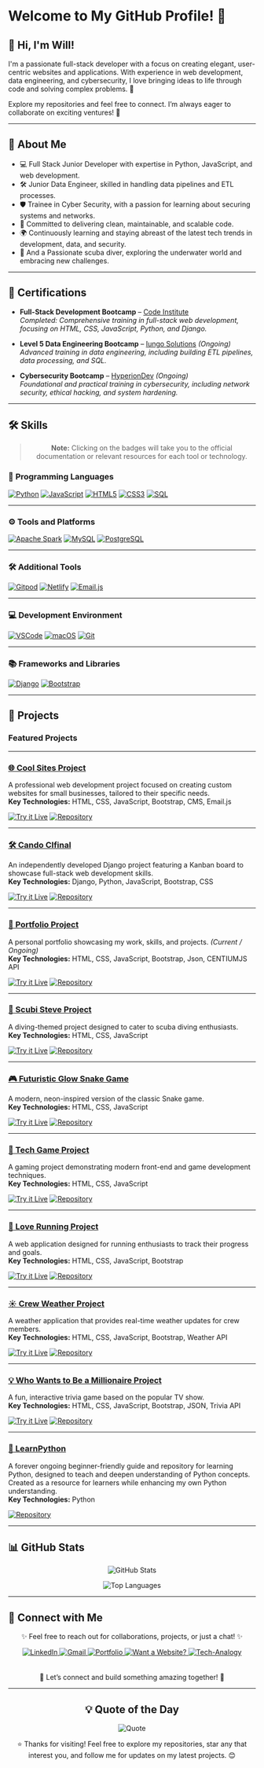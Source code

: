 # Welcome to My GitHub Profile! 👋

## 👋 Hi, I'm Will!  
I'm a passionate full-stack developer with a focus on creating elegant, user-centric websites and applications. With experience in web development, data engineering, and cybersecurity, I love bringing ideas to life through code and solving complex problems. 🚀

Explore my repositories and feel free to connect. I’m always eager to collaborate on exciting ventures! 🌟

---

## 🚀 About Me
- 💻 Full Stack Junior Developer with expertise in Python, JavaScript, and web development.
- 🛠️ Junior Data Engineer, skilled in handling data pipelines and ETL processes.
- 🛡️ Trainee in Cyber Security, with a passion for learning about securing systems and networks.
- 🎯 Committed to delivering clean, maintainable, and scalable code.
- 🌍 Continuously learning and staying abreast of the latest tech trends in development, data, and security.
- 🌊 And a Passionate scuba diver, exploring the underwater world and embracing new challenges.

---
## 🏅 Certifications  
- **Full-Stack Development Bootcamp** – [Code Institute](https://www.credential.net/836b8c9a-476f-41ca-a3be-abe512bdfd22#acc.wAy4P98S)  
  *Completed: Comprehensive training in full-stack web development, focusing on HTML, CSS, JavaScript, Python, and Django.*
   
- **Level 5 Data Engineering Bootcamp** – [Iungo Solutions](https://iungosolutions.com) *(Ongoing)*  
  *Advanced training in data engineering, including building ETL pipelines, data processing, and SQL.*
  
- **Cybersecurity Bootcamp** – [HyperionDev](https://www.hyperiondev.com) *(Ongoing)*  
  *Foundational and practical training in cybersecurity, including network security, ethical hacking, and system hardening.*
---

## 🛠️ Skills

<div align="center">
  
> **Note:** Clicking on the badges will take you to the official documentation or relevant resources for each tool or technology.

</div>

### 🐍 **Programming Languages**  
[![Python](https://img.shields.io/badge/Python-3776AB?style=for-the-badge&logo=python&logoColor=white)](https://docs.python.org/3/) 
[![JavaScript](https://img.shields.io/badge/JavaScript-F7DF1E?style=for-the-badge&logo=javascript&logoColor=black)](https://developer.mozilla.org/en-US/docs/Web/JavaScript) 
[![HTML5](https://img.shields.io/badge/HTML5-E34F26?style=for-the-badge&logo=html5&logoColor=white)](https://developer.mozilla.org/en-US/docs/Web/HTML) 
[![CSS3](https://img.shields.io/badge/CSS3-1572B6?style=for-the-badge&logo=css3&logoColor=white)](https://developer.mozilla.org/en-US/docs/Web/CSS) 
[![SQL](https://img.shields.io/badge/SQL-4479A1?style=for-the-badge&logo=postgresql&logoColor=white)](https://www.postgresql.org/docs/)  

---

### ⚙️ **Tools and Platforms**  
[![Apache Spark](https://img.shields.io/badge/Apache%20Spark-E25A1C?style=for-the-badge&logo=apachespark&logoColor=white)](https://spark.apache.org/docs/latest/) 
[![MySQL](https://img.shields.io/badge/MySQL-4479A1?style=for-the-badge&logo=mysql&logoColor=white)](https://dev.mysql.com/doc/) 
[![PostgreSQL](https://img.shields.io/badge/PostgreSQL-336791?style=for-the-badge&logo=postgresql&logoColor=white)](https://www.postgresql.org/docs/)  

---

### 🛠️ **Additional Tools**  
[![Gitpod](https://img.shields.io/badge/Gitpod-1AA6E4?style=for-the-badge&logo=gitpod&logoColor=white)](https://www.gitpod.io/docs) 
[![Netlify](https://img.shields.io/badge/Netlify-00C7B7?style=for-the-badge&logo=netlify&logoColor=white)](https://docs.netlify.com/) 
[![Email.js](https://img.shields.io/badge/Email.js-F6C915?style=for-the-badge&logo=javascript&logoColor=black)](https://www.emailjs.com/docs/)  

---

### 💻 **Development Environment**  
[![VSCode](https://img.shields.io/badge/VSCode-007ACC?style=for-the-badge&logo=visual-studio-code&logoColor=white)](https://code.visualstudio.com/docs) 
[![macOS](https://img.shields.io/badge/macOS-000000?style=for-the-badge&logo=apple&logoColor=white)](https://support.apple.com/macos) 
[![Git](https://img.shields.io/badge/Git-F05032?style=for-the-badge&logo=git&logoColor=white)](https://git-scm.com/doc)

---

### 📚 **Frameworks and Libraries**  
[![Django](https://img.shields.io/badge/Django-092E20?style=for-the-badge&logo=django&logoColor=white)](https://docs.djangoproject.com/en/stable/) 
[![Bootstrap](https://img.shields.io/badge/Bootstrap-7952B3?style=for-the-badge&logo=bootstrap&logoColor=white)](https://getbootstrap.com/docs/)  

---

## 🌟 Projects

### Featured Projects

---

### [🌐 Cool Sites Project](https://wgwhitecoding.github.io/CoolSites/)
A professional web development project focused on creating custom websites for small businesses, tailored to their specific needs.  
**Key Technologies:** HTML, CSS, JavaScript, Bootstrap, CMS, Email.js  

[![Try it Live](https://img.shields.io/badge/Try%20it%20Live-%2300A676?style=for-the-badge&logo=firefox&logoColor=white)](https://wgwhitecoding.github.io/CoolSites/) 
[![Repository](https://img.shields.io/badge/Repository-%232D3748?style=for-the-badge&logo=github&logoColor=white)](https://github.com/wgwhitecoding/CoolSites)

---

### [🛠️ Cando CIfinal](https://cando-ci-6dea2075e664.herokuapp.com/accounts/login/)
An independently developed Django project featuring a Kanban board to showcase full-stack web development skills.  
**Key Technologies:** Django, Python, JavaScript, Bootstrap, CSS  

[![Try it Live](https://img.shields.io/badge/Try%20it%20Live-%2300A676?style=for-the-badge&logo=firefox&logoColor=white)](https://cando-ci-6dea2075e664.herokuapp.com/accounts/login/) 
[![Repository](https://img.shields.io/badge/Repository-%232D3748?style=for-the-badge&logo=github&logoColor=white)](https://github.com/wgwhitecoding/Cando-CIfinal)

---

### [💼 Portfolio Project](https://wgwhitecoding.github.io/portfolio/)
A personal portfolio showcasing my work, skills, and projects. *(Current / Ongoing)*  
**Key Technologies:** HTML, CSS, JavaScript, Bootstrap, Json, CENTIUMJS API  

[![Try it Live](https://img.shields.io/badge/Try%20it%20Live-%2300A676?style=for-the-badge&logo=firefox&logoColor=white)](https://wgwhitecoding.github.io/portfolio/) 
[![Repository](https://img.shields.io/badge/Repository-%232D3748?style=for-the-badge&logo=github&logoColor=white)](https://github.com/wgwhitecoding/portfolio)

---

### [🐠 Scubi Steve Project](https://wgwhitecoding.github.io/scubisteve/)
A diving-themed project designed to cater to scuba diving enthusiasts.  
**Key Technologies:** HTML, CSS, JavaScript  

[![Try it Live](https://img.shields.io/badge/Try%20it%20Live-%2300A676?style=for-the-badge&logo=firefox&logoColor=white)](https://wgwhitecoding.github.io/scubisteve/) 
[![Repository](https://img.shields.io/badge/Repository-%232D3748?style=for-the-badge&logo=github&logoColor=white)](https://github.com/wgwhitecoding/scubisteve)

---

### [🎮 Futuristic Glow Snake Game](https://wgwhitecoding.github.io/snake/)
A modern, neon-inspired version of the classic Snake game.  
**Key Technologies:** HTML, CSS, JavaScript  

[![Try it Live](https://img.shields.io/badge/Try%20it%20Live-%2300A676?style=for-the-badge&logo=firefox&logoColor=white)](https://wgwhitecoding.github.io/snake/) 
[![Repository](https://img.shields.io/badge/Repository-%232D3748?style=for-the-badge&logo=github&logoColor=white)](https://github.com/wgwhitecoding/snake)

---

### [🎯 Tech Game Project](https://wgwhitecoding.github.io/tech_game/)
A gaming project demonstrating modern front-end and game development techniques.  
**Key Technologies:** HTML, CSS, JavaScript  

[![Try it Live](https://img.shields.io/badge/Try%20it%20Live-%2300A676?style=for-the-badge&logo=firefox&logoColor=white)](https://wgwhitecoding.github.io/tech_game/) 
[![Repository](https://img.shields.io/badge/Repository-%232D3748?style=for-the-badge&logo=github&logoColor=white)](https://github.com/wgwhitecoding/tech_game)

---

### [🏃 Love Running Project](https://wgwhitecoding.github.io/Love-Running/)
A web application designed for running enthusiasts to track their progress and goals.  
**Key Technologies:** HTML, CSS, JavaScript, Bootstrap  

[![Try it Live](https://img.shields.io/badge/Try%20it%20Live-%2300A676?style=for-the-badge&logo=firefox&logoColor=white)](https://wgwhitecoding.github.io/Love-Running/) 
[![Repository](https://img.shields.io/badge/Repository-%232D3748?style=for-the-badge&logo=github&logoColor=white)](https://github.com/wgwhitecoding/Love-Running)

---

### [☀️ Crew Weather Project](https://chrissylv.github.io/crew-weather/)
A weather application that provides real-time weather updates for crew members.  
**Key Technologies:** HTML, CSS, JavaScript, Bootstrap, Weather API  

[![Try it Live](https://img.shields.io/badge/Try%20it%20Live-%2300A676?style=for-the-badge&logo=firefox&logoColor=white)](https://chrissylv.github.io/crew-weather/) 
[![Repository](https://img.shields.io/badge/Repository-%232D3748?style=for-the-badge&logo=github&logoColor=white)](https://github.com/ChrissyLV/crew-weather)

---

### [💡 Who Wants to Be a Millionaire Project](https://wgwhitecoding.github.io/Who-Wants-To-Be-A-Millionaire/)
A fun, interactive trivia game based on the popular TV show.  
**Key Technologies:** HTML, CSS, JavaScript, Bootstrap, JSON, Trivia API  

[![Try it Live](https://img.shields.io/badge/Try%20it%20Live-%2300A676?style=for-the-badge&logo=firefox&logoColor=white)](https://wgwhitecoding.github.io/Who-Wants-To-Be-A-Millionaire/) 
[![Repository](https://img.shields.io/badge/Repository-%232D3748?style=for-the-badge&logo=github&logoColor=white)](https://github.com/wgwhitecoding/who-wants-to-be-a-millionaire)

---

### [🐍 LearnPython](https://github.com/wgwhitecoding/LearnPython)
A forever ongoing beginner-friendly guide and repository for learning Python, designed to teach and deepen understanding of Python concepts. Created as a resource for learners while enhancing my own Python understanding.  
**Key Technologies:** Python  

[![Repository](https://img.shields.io/badge/Repository-%232D3748?style=for-the-badge&logo=github&logoColor=white)](https://github.com/wgwhitecoding/LearnPython)

---

## 📊 GitHub Stats

<div align="center">

![GitHub Stats](https://github-readme-stats.vercel.app/api?username=wgwhitecoding&show_icons=true&theme=radical&hide_title=false&hide_border=false&card_width=450)

![Top Languages](https://github-readme-stats.vercel.app/api/top-langs/?username=wgwhitecoding&layout=compact&theme=radical&hide_title=false&hide_border=false&card_width=450&langs_count=5)

</div>

---

## 🤝 Connect with Me

<div align="center">
 <p>✨ Feel free to reach out for collaborations, projects, or just a chat! ✨</p>
 
  
  <a href="https://www.linkedin.com/in/walidwillwhite/" target="_blank">
    <img src="https://img.shields.io/badge/LinkedIn-0077B5?style=for-the-badge&logo=linkedin&logoColor=white" alt="LinkedIn">
  </a>
  <a href="mailto:walidwillwhite@gmail.com" target="_blank">
    <img src="https://img.shields.io/badge/Gmail-D14836?style=for-the-badge&logo=gmail&logoColor=white" alt="Gmail">
  </a>
  <a href="https://wgwhitecoding.github.io/portfolio/" target="_blank">
    <img src="https://img.shields.io/badge/Portfolio-00C7B7?style=for-the-badge&logo=netlify&logoColor=white" alt="Portfolio">
  </a>
  <a href="https://wgwhitecoding.github.io/CoolSites/" target="_blank">
    <img src="https://img.shields.io/badge/Want%20a%20Website%3F-00A676?style=for-the-badge&logo=firefox&logoColor=white" alt="Want a Website?">
  </a>
  <a href="https://www.linkedin.com/company/techa-nalogy/?viewAsMember=true" target="_blank">
    <img src="https://img.shields.io/badge/Tech--Analogy-FFD700?style=for-the-badge&logo=bulb&logoColor=white" alt="Tech-Analogy">
  </a>
</div>
<br><br>
<div align="center">
🚀 Let’s connect and build something amazing together! 🚀
</div>

---
<div align="center">
<h2>💡 Quote of the Day</h2>

![Quote](https://quotes-github-readme.vercel.app/api?type=horizontal&theme=dark)


⭐️ Thanks for visiting! Feel free to explore my repositories, star any that interest you, and follow me for updates on my latest projects. 😊
</div>


